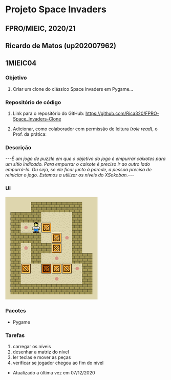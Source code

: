 # Projeto Space Invaders
## FPRO/MIEIC, 2020/21
## Ricardo de Matos (up202007962)
## 1MIEIC04

### Objetivo

1. Criar um clone do clássico Space invaders em Pygame...

### Repositório de código

1) Link para o repositório do GitHub: https://github.com/Rica320/FPRO-Space_Invaders-Clone

2) Adicionar, como colaborador com permissão de leitura (*role read*), o Prof. da prática:

### Descrição

*---É um jogo de puzzle em que o objetivo do jogo é empurrar caixotes para um sítio indicado. 
Para empurrar o caixote é preciso ir ao outro lado empurrá-lo. 
Ou seja, se ele ficar junto à parede, a pessoa precisa de reiniciar o jogo. Estamos a utilizar os níveis do XSokoban.---*

### UI

![UI](https://github.com/fpro-feup/public/blob/master/recitas/ui.png)

### Pacotes

- Pygame

### Tarefas

1. carregar os níveis
1. desenhar a matriz do nível
1. ler teclas e mover as peças
2. verificar se jogador chegou ao fim do nível

- Atualizado a última vez em 07/12/2020

